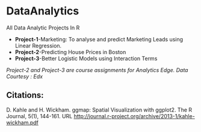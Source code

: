 # DataAnalytics
All Data Analytic Projects In R

<ul>
  <li><b>Project-1</b>-Marketing: To analyse and predict Marketing Leads using Linear Regression.</li>

  <li><b>Project-2</b>-Predicting House Prices in Boston</li>

  <li><b>Project-3</b>-Better Logistic Models using Interaction Terms</li> 
</ul>

<i> Project-2 and Project-3 are course assignments for Analytics Edge. Data Courtesy : Edx </i>
## Citations:
D. Kahle and H. Wickham. ggmap: Spatial Visualization with ggplot2. The R Journal, 5(1), 144-161. URL http://journal.r-project.org/archive/2013-1/kahle-wickham.pdf

